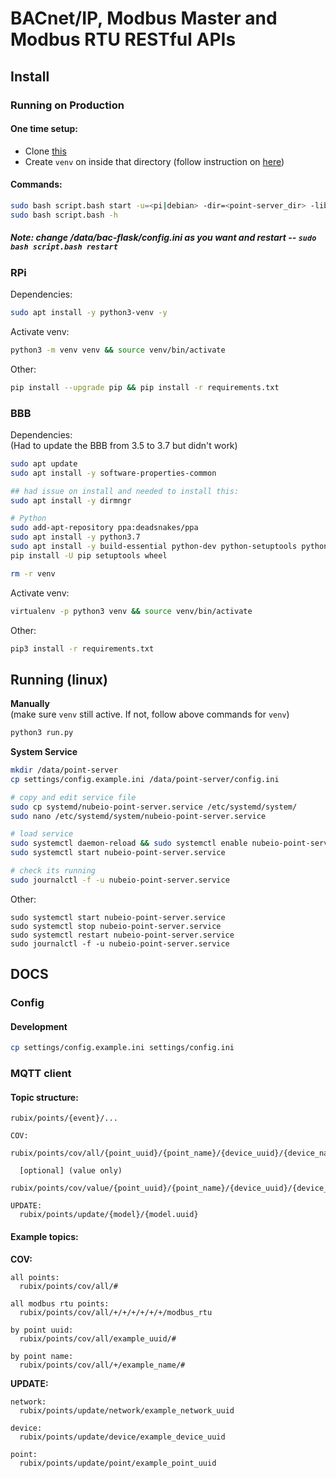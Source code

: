 # BACnet/IP, Modbus Master and Modbus RTU RESTful APIs

## Install


### Running on Production

#### One time setup:
- Clone [this](https://github.com/NubeIO/common-py-libs)
- Create `venv` on inside that directory (follow instruction on [here](https://github.com/NubeIO/common-py-libs#how-to-create))

#### Commands:
```bash
sudo bash script.bash start -u=<pi|debian> -dir=<point-server_dir> -lib_dir=<common-py-libs-dir>
sudo bash script.bash -h
```

##### Note: _change /data/bac-flask/config.ini  as you want and restart -- `sudo bash script.bash restart`_

### RPi

Dependencies:
```bash
sudo apt install -y python3-venv -y
```
Activate venv:
```bash
python3 -m venv venv && source venv/bin/activate
```
Other:
```bash
pip install --upgrade pip && pip install -r requirements.txt
```

### BBB

Dependencies:  
(Had to update the BBB from 3.5 to 3.7 but didn't work)
```bash
sudo apt update
sudo apt install -y software-properties-common

## had issue on install and needed to install this:
sudo apt install -y dirmngr

# Python
sudo add-apt-repository ppa:deadsnakes/ppa
sudo apt install -y python3.7
sudo apt install -y build-essential python-dev python-setuptools python-pip python-smbus python3-pip virtualenv -y
pip install -U pip setuptools wheel

rm -r venv
```
Activate venv:
```bash
virtualenv -p python3 venv && source venv/bin/activate
```
Other:
```bash
pip3 install -r requirements.txt
```

## Running (linux)

**Manually**  
(make sure `venv` still active. If not, follow above commands for `venv`)
```bash
python3 run.py
```
**System Service**
```bash
mkdir /data/point-server
cp settings/config.example.ini /data/point-server/config.ini

# copy and edit service file
sudo cp systemd/nubeio-point-server.service /etc/systemd/system/
sudo nano /etc/systemd/system/nubeio-point-server.service

# load service
sudo systemctl daemon-reload && sudo systemctl enable nubeio-point-server.service
sudo systemctl start nubeio-point-server.service

# check its running
sudo journalctl -f -u nubeio-point-server.service
```
Other:
```
sudo systemctl start nubeio-point-server.service
sudo systemctl stop nubeio-point-server.service
sudo systemctl restart nubeio-point-server.service
sudo journalctl -f -u nubeio-point-server.service
```

## DOCS

### Config

#### Development
```bash
cp settings/config.example.ini settings/config.ini
```

### MQTT client
  
#### Topic structure:
```
rubix/points/{event}/...
```
```
COV:
  rubix/points/cov/all/{point_uuid}/{point_name}/{device_uuid}/{device_name}/{network_uuid}/{network_name}/{source_driver}/

  [optional] (value only)
  rubix/points/cov/value/{point_uuid}/{point_name}/{device_uuid}/{device_name}/{network_uuid}/{network_name}/{source_driver}/

UPDATE:
  rubix/points/update/{model}/{model.uuid}
```


#### Example topics:

**COV:**
```
all points:
  rubix/points/cov/all/#

all modbus rtu points:
  rubix/points/cov/all/+/+/+/+/+/+/modbus_rtu

by point uuid:
  rubix/points/cov/all/example_uuid/#

by point name:
  rubix/points/cov/all/+/example_name/#
```
**UPDATE:**
```
network:
  rubix/points/update/network/example_network_uuid

device:
  rubix/points/update/device/example_device_uuid

point:
  rubix/points/update/point/example_point_uuid
```
